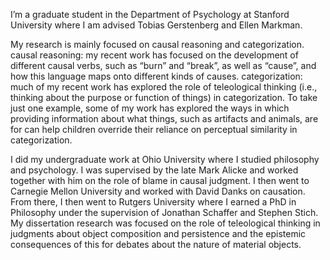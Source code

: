 <!-- Write your biography here. Tell the world about yourself. Link to your favorite [subreddit](http://reddit.com). You can put a picture in, too. The code is already in, just name your picture `prof_pic.jpg` and put it in the `img/` folder.

Put your address / P.O. box / other info right below your picture. You can also disable any these elements by editing `profile` property of the YAML header of your `_pages/about.md`. Edit `_bibliography/papers.bib` and Jekyll will render your [publications page](/al-folio/publications/) automatically.

Link to your social media connections, too. This theme is set up to use [Font Awesome icons](https://fontawesome.com/) and [Academicons](https://jpswalsh.github.io/academicons/), like the ones below. Add your Facebook, Twitter, LinkedIn, Google Scholar, or just disable all of them. -->

I’m a graduate student in the Department of Psychology at Stanford University where I am advised Tobias Gerstenberg and Ellen Markman. 

My research is mainly focused on causal reasoning and categorization. 
causal reasoning: my recent work has focused on the development of different causal verbs, such as “burn” and “break”, as well as “cause”, and how this language maps onto different kinds of causes. 
categorization: much of my recent work has explored the role of teleological thinking (i.e., thinking about the purpose or function of things) in categorization. To take just one example, some of my work has explored the ways in which providing information about what things, such as artifacts and animals, are for can help children override their reliance on perceptual similarity in categorization.

I did my undergraduate work at Ohio University where I studied philosophy and psychology. I was supervised by the late Mark Alicke and worked together with him on the role of blame in causal judgment. I then went to Carnegie Mellon University and worked with David Danks on causation. From there, I then went to Rutgers University where I earned a PhD in Philosophy under the supervision of Jonathan Schaffer and Stephen Stich. My dissertation research was focused on the role of teleological thinking in judgments about object composition and persistence and the epistemic consequences of this for debates about the nature of material objects.

